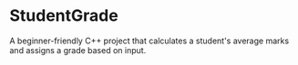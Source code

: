 # StudentGrade
A beginner-friendly C++ project that calculates a student's average marks and assigns a grade based on input.
